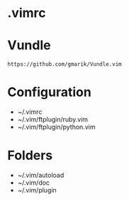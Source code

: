 .vimrc
======

# Vundle

    https://github.com/gmarik/Vundle.vim

# Configuration

- ~/.vimrc
- ~/.vim/ftplugin/ruby.vim
- ~/.vim/ftplugin/python.vim

# Folders

- ~/.vim/autoload
- ~/.vim/doc
- ~/.vim/plugin

